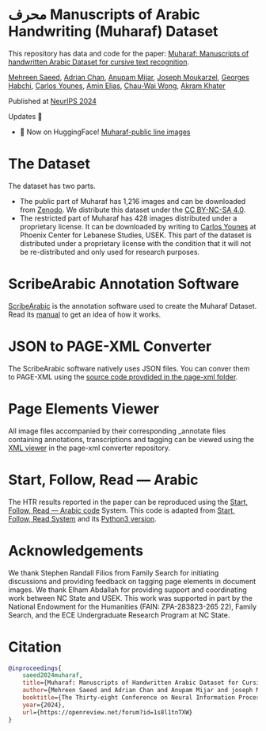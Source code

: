# محرف Manuscripts of Arabic Handwriting (Muharaf) Dataset

This repository has data and code for the paper: [Muharaf: Manuscripts of handwritten Arabic Dataset
for cursive text recognition](https://arxiv.org/abs/2406.09630).

[Mehreen Saeed](mailto:mehreen.mehreen@gmail.com), [Adrian Chan](mailto:adrian27513@gmail.com), [Anupam Mijar](mailto:aamijar230@gmail.com), [Joseph Moukarzel](mailto:josephmoukarzel@usek.edu.lb), [Georges Habchi](mailto:georgeshabchi@usek.edu.lb), [Carlos Younes](mailto:carlosyounes@usek.edu.lb), [Amin Elias](mailto:a.elias@lahlebanon.org), [Chau-Wai Wong](mailto:chauwai.wong@ncsu.edu), [Akram Khater](mailto:akhater@ncsu.edu)

Published at [NeurIPS 2024](https://neurips.cc/virtual/2024/poster/97870)

Updates 📣

- 🤗 Now on HuggingFace! [Muharaf-public line images](https://huggingface.co/datasets/aamijar/muharaf-public)

# The Dataset

The dataset has two parts.

- The public part of Muharaf has 1,216 images and can be downloaded from [Zenodo](https://zenodo.org/records/11492215). We distribute this dataset under the [CC BY-NC-SA 4.0](https://creativecommons.org/licenses/by-nc-sa/4.0/).
- The restricted part of Muharaf has 428 images distributed under a proprietary license. It can be downloaded by writing to [Carlos Younes](mailto:carlosyounes@usek.edu.lb) at Phoenix Center for Lebanese Studies, USEK. This part of the dataset is distributed under a proprietary license with the condition that it will not be re-distributed and only used for research purposes.

# ScribeArabic Annotation Software

[ScribeArabic](https://github.com/MehreenMehreen/ScribeArabic) is the annotation software used to create the Muharaf Dataset. Read its [manual](https://github.com/MehreenMehreen/ScribeArabic/blob/main/manual.md) to get an idea of how it works.

# JSON to PAGE-XML Converter

The ScribeArabic software natively uses JSON files. You can conver them to PAGE-XML using the [source code provdided in the page-xml folder](https://github.com/MehreenMehreen/xml_converter).

# Page Elements Viewer

All image files accompanied by their corresponding \_annotate files containing annotations, transcriptions and tagging can be viewed using the [XML viewer](https://github.com/MehreenMehreen/xml_converter) in the page-xml converter repository.

# Start, Follow, Read &mdash; Arabic

The HTR results reported in the paper can be reproduced using the [Start, Follow, Read &mdash; Arabic code](https://github.com/MehreenMehreen/start_follow_read_arabic) System. This code is adapted from [Start, Follow, Read System](https://github.com/cwig/start_follow_read) and its [Python3 version](https://github.com/sharmaannapurna/start_follow_read_py3).

# Acknowledgements

We thank Stephen Randall Filios from Family Search for initiating discussions and providing feedback on tagging page elements in document images.
We thank Elham Abdallah for providing support and coordinating work between NC State and USEK.
This work was supported in part by the National Endowment for the Humanities (FAIN: ZPA-283823-265 22), Family Search, and the ECE Undergraduate Research Program at NC State.

# Citation

```bibtex
@inproceedings{
    saeed2024muharaf,
    title={Muharaf: Manuscripts of Handwritten Arabic Dataset for Cursive Text Recognition},
    author={Mehreen Saeed and Adrian Chan and Anupam Mijar and joseph Moukarzel and Gerges Habchi and Carlos Younes and amin elias and Chau-Wai Wong and Akram Khater},
    booktitle={The Thirty-eight Conference on Neural Information Processing Systems Datasets and Benchmarks Track},
    year={2024},
    url={https://openreview.net/forum?id=1s8l1tnTXW}
}
```
